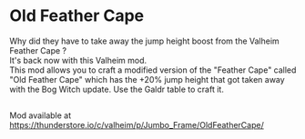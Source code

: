 # Old Feather Cape

Why did they have to take away the jump height boost from the Valheim Feather Cape ? \
It's back now with this Valheim mod. \
This mod allows you to craft a modified version of the "Feather Cape" called "Old Feather Cape" which has the +20% jump height that got taken away with the Bog Witch update. Use the Galdr table to craft it.

##

Mod available at https://thunderstore.io/c/valheim/p/Jumbo_Frame/OldFeatherCape/ 